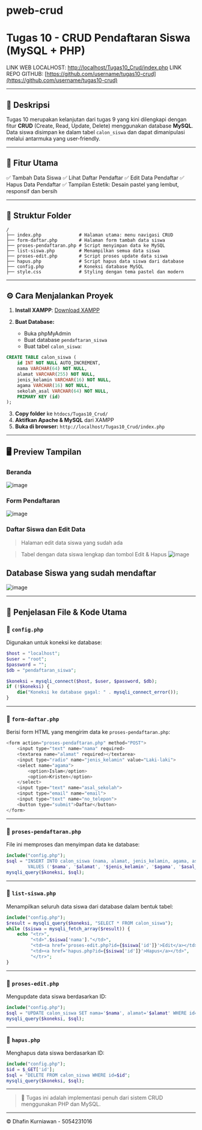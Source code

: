 # pweb-crud

# Tugas 10 - CRUD Pendaftaran Siswa (MySQL + PHP)

LINK WEB LOCALHOST: [http://localhost/Tugas10\_Crud/index.php](http://localhost/Tugas10_Crud/index.php)
LINK REPO GITHUB: [https://github.com/username/tugas10-crud](https://github.com/username/tugas10-crud)

---

## 📄 Deskripsi

Tugas 10 merupakan kelanjutan dari tugas 9 yang kini dilengkapi dengan fitur **CRUD** (Create, Read, Update, Delete) menggunakan database **MySQL**. Data siswa disimpan ke dalam tabel `calon_siswa` dan dapat dimanipulasi melalui antarmuka yang user-friendly.

---

## 🚀 Fitur Utama

✅ Tambah Data Siswa
✅ Lihat Daftar Pendaftar
✅ Edit Data Pendaftar
✅ Hapus Data Pendaftar
✅ Tampilan Estetik: Desain pastel yang lembut, responsif dan bersih

---

## 📁 Struktur Folder

```
/
├── index.php              # Halaman utama: menu navigasi CRUD
├── form-daftar.php        # Halaman form tambah data siswa
├── proses-pendaftaran.php # Script menyimpan data ke MySQL
├── list-siswa.php         # Menampilkan semua data siswa
├── proses-edit.php        # Script proses update data siswa
├── hapus.php              # Script hapus data siswa dari database
├── config.php             # Koneksi database MySQL
├── style.css              # Styling dengan tema pastel dan modern
```

---

## ⚙️ Cara Menjalankan Proyek

1. **Install XAMPP**: [Download XAMPP](https://www.apachefriends.org/index.html)
2. **Buat Database:**

   * Buka phpMyAdmin
   * Buat database `pendaftaran_siswa`
   * Buat tabel `calon_siswa`:

```sql
CREATE TABLE calon_siswa (
    id INT NOT NULL AUTO_INCREMENT,
    nama VARCHAR(64) NOT NULL,
    alamat VARCHAR(255) NOT NULL,
    jenis_kelamin VARCHAR(16) NOT NULL,
    agama VARCHAR(16) NOT NULL,
    sekolah_asal VARCHAR(64) NOT NULL,
    PRIMARY KEY (id)
);
```

3. **Copy folder** ke `htdocs/Tugas10_Crud/`
4. **Aktifkan Apache & MySQL** dari XAMPP
5. **Buka di browser:** `http://localhost/Tugas10_Crud/index.php`

---

## 🖥️ Preview Tampilan

### Beranda

![image](https://github.com/user-attachments/assets/0b97ff07-861f-47df-b2dc-3763c201c40b)


### Form Pendaftaran

![image](https://github.com/user-attachments/assets/8d7e20de-d5a6-472a-88ad-2411535d9183)


### Daftar Siswa dan Edit Data

> Halaman edit data siswa yang sudah ada

> Tabel dengan data siswa lengkap dan tombol Edit & Hapus
![image](https://github.com/user-attachments/assets/9dd0e975-75a3-4068-80eb-af58b91c9f3c)

## Database Siswa yang sudah mendaftar
![image](https://github.com/user-attachments/assets/b27821ff-c087-4f7c-965c-6f207390853a)

---

## 🧩 Penjelasan File & Kode Utama

### 🔹 `config.php`

Digunakan untuk koneksi ke database:

```php
$host = "localhost";
$user = "root";
$password = "";
$db = "pendaftaran_siswa";

$koneksi = mysqli_connect($host, $user, $password, $db);
if (!$koneksi) {
    die("Koneksi ke database gagal: " . mysqli_connect_error());
}
```

---

### 🔹 `form-daftar.php`

Berisi form HTML yang mengirim data ke `proses-pendaftaran.php`:

```php
<form action="proses-pendaftaran.php" method="POST">
    <input type="text" name="nama" required>
    <textarea name="alamat" required></textarea>
    <input type="radio" name="jenis_kelamin" value="Laki-laki">
    <select name="agama">
        <option>Islam</option>
        <option>Kristen</option>
    </select>
    <input type="text" name="asal_sekolah">
    <input type="email" name="email">
    <input type="text" name="no_telepon">
    <button type="submit">Daftar</button>
</form>
```

---

### 🔹 `proses-pendaftaran.php`

File ini memproses dan menyimpan data ke database:

```php
include("config.php");
$sql = "INSERT INTO calon_siswa (nama, alamat, jenis_kelamin, agama, asal_sekolah, email, no_telepon)
        VALUES ('$nama', '$alamat', '$jenis_kelamin', '$agama', '$asal_sekolah', '$email', '$no_telepon')";
mysqli_query($koneksi, $sql);
```

---

### 🔹 `list-siswa.php`

Menampilkan seluruh data siswa dari database dalam bentuk tabel:

```php
include("config.php");
$result = mysqli_query($koneksi, "SELECT * FROM calon_siswa");
while ($siswa = mysqli_fetch_array($result)) {
    echo "<tr>",
         "<td>".$siswa['nama']."</td>",
         "<td><a href='proses-edit.php?id={$siswa['id']}'>Edit</a></td>",
         "<td><a href='hapus.php?id={$siswa['id']}'>Hapus</a></td>",
         "</tr>";
}
```

---

### 🔹 `proses-edit.php`

Mengupdate data siswa berdasarkan ID:

```php
include("config.php");
$sql = "UPDATE calon_siswa SET nama='$nama', alamat='$alamat' WHERE id=$id";
mysqli_query($koneksi, $sql);
```

---

### 🔹 `hapus.php`

Menghapus data siswa berdasarkan ID:

```php
include("config.php");
$id = $_GET['id'];
$sql = "DELETE FROM calon_siswa WHERE id=$id";
mysqli_query($koneksi, $sql);
```

---

> 📌 Tugas ini adalah implementasi penuh dari sistem CRUD menggunakan PHP dan MySQL.

---

© Dhafin Kurniawan - 5054231016

